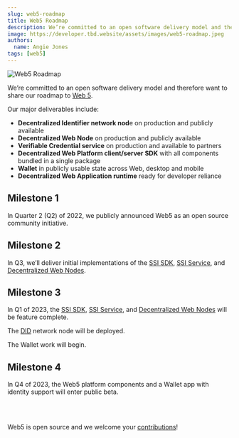 ```yaml
---
slug: web5-roadmap
title: Web5 Roadmap
description: We’re committed to an open software delivery model and therefore want to share our Web5 roadmap.
image: https://developer.tbd.website/assets/images/web5-roadmap.jpeg
authors:
  name: Angie Jones
tags: [web5]
---
```


<head>
  <meta property="og:title" content="Web5 Roadmap" />
  <meta property="og:url" content='https://developer.tbd.website/blog/2022-07-26-web5-roadmap' />
  <meta property="og:image" content='https://developer.tbd.website/assets/images/web5-roadmap.jpeg' />
   <meta name="twitter:card" content="summary" />
  <meta name="twitter:site" content="@tbdevs" />
  <meta name="twitter:title" content="Web5 Roadmap" />
  <meta name="twitter:description" content="We’re committed to an open software delivery model and therefore want to share our Web5 roadmap." />
  <meta name="twitter:image" content="https://developer.tbd.website/assets/images/web5-roadmap.jpeg" />
  <link rel="apple-touch-icon" href="https://developer.tbd.website/img/tbd-fav-icon-main.png" />
</head>

![Web5 Roadmap](/img/web5-roadmap.jpeg)

We’re committed to an open software delivery model and therefore want to share our roadmap to [Web 5](https://developer.tbd.website/blog/what-is-web5).

<!--truncate-->

Our major deliverables include:



* **Decentralized Identifier network nod**e on production and publicly available
* **Decentralized Web Node** on production and publicly available
* **Verifiable Credential service** on production and available to partners
* **Decentralized Web Platform client/server SDK** with all components bundled in a single package
* **Wallet** in publicly usable state across Web, desktop and mobile
* **Decentralized Web Application runtime** ready for developer reliance


## Milestone 1

In Quarter 2 (Q2) of 2022, we publicly announced Web5 as an open source community initiative.


## Milestone 2

In Q3, we’ll deliver initial implementations of the [SSI SDK](https://developer.tbd.website/projects/ssi-service/readme/), [SSI Service](https://developer.tbd.website/projects/ssi-service/README), and [Decentralized Web Nodes](https://developer.tbd.website/projects/dwn-sdk-js/README).


## Milestone 3

In Q1 of 2023, the [SSI SDK](https://developer.tbd.website/projects/ssi-service/readme/), [SSI Service](https://developer.tbd.website/projects/ssi-service/README), and [Decentralized Web Nodes](https://developer.tbd.website/projects/dwn-sdk-js/README) will be feature complete.

The [DID](https://w3c.github.io/did-core/) network node will be deployed.

The Wallet work will begin.


## Milestone 4

In Q4 of 2023, the Web5 platform components and a Wallet app with identity support will enter public beta.  

<br/><br/>

Web5 is open source and we welcome your [contributions](https://github.com/TBD54566975/collaboration/blob/main/projects/GETTING_STARTED_DWP.md)!
